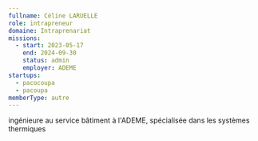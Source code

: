 ```yaml
---
fullname: Céline LARUELLE
role: intrapreneur
domaine: Intraprenariat
missions:
  - start: 2023-05-17
    end: 2024-09-30
    status: admin
    employer: ADEME
startups:
  - pacocoupa
  - pacoupa
memberType: autre
---
```


ingénieure au service bâtiment à l'ADEME, spécialisée dans les systèmes thermiques
